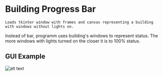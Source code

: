 # Building Progress Bar

    Loads tkinter window with frames and canvas representing a building with windows without lights on.
Instead of bar, programm uses building's windows to represent status. 
The more windows with lights turned on the closer it is to 100% status.

## GUI Example
![alt text](https://github.com/MrZiemni0k/Learning/tree/main/CurrentlyWorkingOn/GUI_ProgressBar/tallbuildingpresentation.gif)
